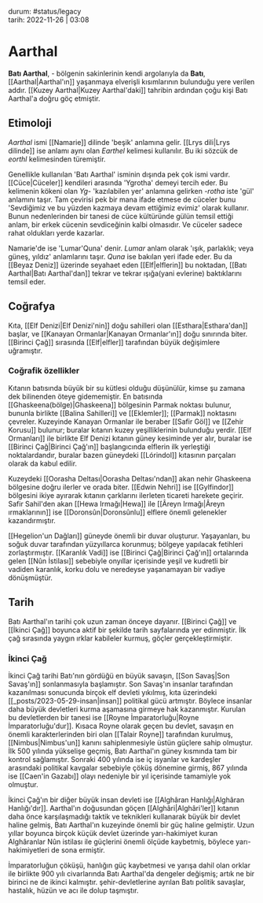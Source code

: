 durum: #status/legacy   
tarih: 2022-11-26 | 03:08
# Aarthal
**Batı Aarthal**, - bölgenin sakinlerinin kendi argolarıyla da **Batı**,  [[Aarthal|Aarthal'ın]] yaşanmaya elverişli kısımlarının bulunduğu yere verilen addır. [[Kuzey Aarthal|Kuzey Aarthal'daki]] tahribin ardından çoğu kişi Batı Aarthal'a doğru göç etmiştir.
## Etimoloji
*Aarthal* ismi [[Namarie]] dilinde 'beşik' anlamına gelir. [[Lrys dili|Lrys dilinde]] ise anlamı aynı olan *Earthel* kelimesi kullanılır. Bu iki sözcük de *eorthl* kelimesinden türemiştir.

Genellikle kullanılan 'Batı Aarthal' isminin dışında pek çok ismi vardır. [[Cüce|Cüceler]] kendileri arasında 'Ygrotha' demeyi tercih eder. Bu kelimenin kökeni olan *Yg-* 'kazılabilen yer' anlamına gelirken *-rotha* iste 'gül' anlamını taşır. Tam çevirisi pek bir mana ifade etmese de cüceler bunu 'Sevdiğimiz ve bu yüzden kazmaya devam ettiğimiz evimiz' olarak kullanır. Bunun nedenlerinden bir tanesi de cüce kültüründe gülün temsil ettiği anlam, bir erkek cücenin sevdiceğinin kalbi olmasıdır. Ve cüceler sadece rahat oldukları yerde kazarlar.

Namarie'de ise 'Lumar'Quna' denir. *Lumar* anlam olarak 'ışık, parlaklık; veya güneş, yıldız' anlamlarını taşır. *Quna* ise bakılan yeri ifade eder. Bu da [[Beyaz Deniz]] üzerinde seyahaet eden [[Elf|elflerin]] bu noktadan, [[Batı Aarthal|Batı Aarthal'dan]] tekrar ve tekrar ışığa(yani evlerine) baktıklarını temsil eder.
## Coğrafya
Kıta, [[Elf Denizi|Elf Denizi'nin]] doğu sahilleri olan [[Esthara|Esthara'dan]] başlar, ve [[Kanayan Ormanlar|Kanayan Ormanlar'ın]] doğu sınırında biter. [[Birinci Çağ]] sırasında [[Elf|elfler]] tarafından büyük değişimlere uğramıştır.
### Coğrafik özellikler
Kıtanın batısında büyük bir su kütlesi olduğu düşünülür, kimse şu zamana dek bilinenden öteye gidememiştir. En batısında [[Ghaskeena(bölge)|Ghaskeena]] bölgesinin Parmak noktası bulunur, bununla birlikte [[Balina Sahilleri]] ve [[Eklemler]]; [[Parmak]] noktasını çevreler. Kuzeyinde Kanayan Ormanlar ile beraber [[Safir Göl]] ve [[Zehir Korusu]] bulunur; buralar kıtanın kuzey yeşilliklerinin bulunduğu yerdir. [[Elf Ormanları]] ile birlikte Elf Denizi kıtanın güney kesiminde yer alır, buralar ise [[Birinci Çağ|Birinci Çağ'ın]] başlangıcında elflerin ilk yerleştiği noktalardandır, buralar bazen güneydeki [[Lórindol]] kıtasının parçaları olarak da kabul edilir.

Kuzeydeki [[Oorasha Deltası|Oorasha Deltası'ndan]] akan nehir Ghaskeena bölgesine doğru ilerler ve orada biter. [[Edwin Nehri]] ise [[Gylfindor]] bölgesini ikiye ayırarak kıtanın çarklarını ilerleten ticareti harekete geçirir. Safir Sahil'den akan [[Hewa Irmağı|Hewa]] ile [[Âreyn Irmağı|Âreyn ırmaklarının]] ise [[Doronsûn|Doronsûnlu]] elflere önemli gelenekler kazandırmıştır.

[[Hegelion'un Dağları]] güneyde önemli bir duvar oluşturur. Yaşayanları, bu soğuk duvar tarafından yüzyıllarca korunmuş; bölgeye yapılacak fetihleri zorlaştırmıştır. [[Karanlık Vadi]] ise [[Birinci Çağ|Birinci Çağ'ın]] ortalarında gelen [[Nûn İstilası]] sebebiyle onyıllar içerisinde yeşil ve kudretli bir vadiden karanlık, korku dolu ve neredeyse yaşanamayan bir vadiye dönüşmüştür.
## Tarih
Batı Aarthal'ın tarihi çok uzun zaman önceye dayanır. [[Birinci Çağ]] ve [[İkinci Çağ]] boyunca aktif bir şekilde tarih sayfalarında yer edinmiştir. İlk çağ sırasında yaygın ırklar kabileler kurmuş, göçler gerçekleştirmiştir.

### İkinci Çağ
İkinci Çağ tarihi Batı'nın gördüğü en büyük savaşın, [[Son Savaş|Son Savaş'ın]] sonlanmasıyla başlamıştır. Son Savaş'ın insanlar tarafından kazanılması sonucunda birçok elf devleti yıkılmış, kıta üzerindeki [[_posts/2023-05-29-insan|insan]] politikal gücü artmıştır. Böylece insanlar daha büyük devletleri kurma aşamasına girmeye hak kazanmıştır. Kurulan bu devletlerden bir tanesi ise [[Royne İmparatorluğu|Royne İmparatorluğu'dur]]. Kısaca Royne olarak geçen bu devlet, savaşın en önemli karakterlerinden biri olan [[Talair Royne]] tarafından kurulmuş, [[Nimbus|Nimbus'un]] kanını sahiplenmesiyle üstün güçlere sahip olmuştur. İlk 500 yılında yükselişe geçmiş, Batı Aarthal'ın güney kısmında tam bir kontrol sağlamıştır. Sonraki 400 yılında ise iç isyanlar ve kardeşler arasındaki politikal kavgalar sebebiyle çöküş dönemine girmiş, 867 yılında ise [[Caen'in Gazabı]] olayı nedeniyle bir yıl içerisinde tamamiyle yok olmuştur.

İkinci Çağ'ın bir diğer büyük insan devleti ise [[Alghâran Hanlığı|Alghâran Hanlığı'dır]]. Aarthal'ın doğusundan göçen [[Alghâri|Alghâri'ler]] kıtanın daha önce karşılaşmadığı taktik ve teknikleri kullanarak büyük bir devlet haline gelmiş, Batı Aarthal'ın kuzeyinde önemli bir güç haline gelmiştir. Uzun yıllar boyunca birçok küçük devlet üzerinde yarı-hakimiyet kuran Alghâranlar Nûn istilası ile güçlerini önemli ölçüde kaybetmiş, böylece yarı-hakimiyetleri de sona ermiştir.

İmparatorluğun çöküşü, hanlığın güç kaybetmesi ve yarışa dahil olan orklar ile birlikte 900 yılı civarlarında Batı Aarthal'da dengeler değişmiş; artık ne bir birinci ne de ikinci kalmıştır. şehir-devletlerine ayrılan Batı politik savaşlar, hastalık, hüzün ve acı ile dolup taşmıştır.